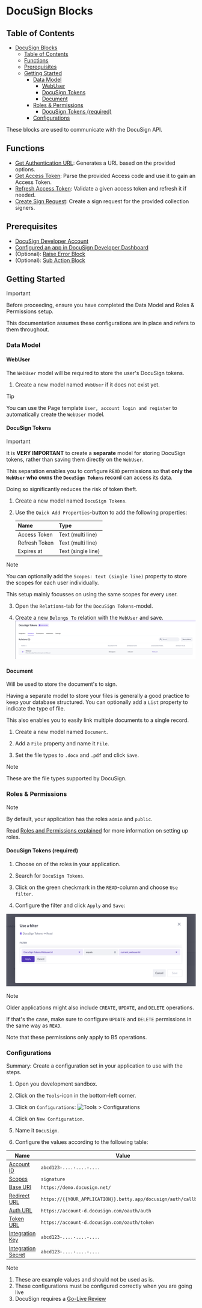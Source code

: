 # DocuSign Blocks

## Table of Contents

<!--toc:start-->

- [DocuSign Blocks](#docusign-blocks)
  - [Table of Contents](#table-of-contents)
  - [Functions](#functions)
  - [Prerequisites](#prerequisites)
  - [Getting Started](#getting-started)
    - [Data Model](#data-model)
      - [WebUser](#webuser)
      - [DocuSign Tokens](#docusign-tokens)
      - [Document](#document)
    - [Roles & Permissions](#roles-permissions)
      - [DocuSign Tokens (required)](#docusign-tokens-required)
    - [Configurations](#configurations)
    <!--toc:end-->

These blocks are used to communicate with the DocuSign API.

## Functions

- [Get Authentication URL](./functions/docusign-get-authentication-url/readme.md): Generates a URL based on the provided options.
- [Get Access Token](./functions/docusign-get-access-token/readme.md): Parse the provided Access code and use it to gain an Access Token.
- [Refresh Access Token](./functions/docusign-refresh-access-token/readme.md): Validate a given access token and refresh it if needed.
- [Create Sign Request](./functions/docusign-create-sign-request/readme.md): Create a sign request for the provided collection signers.

## Prerequisites

- [DocuSign Developer Account](https://developers.docusign.com/)
- [Configured an app in DocuSign Developer Dashboard](https://support.docusign.com/s/document-item?language=en_US&bundleId=pik1583277475390&topicId=pmp1583277397015.html&_LANG=enus)
- (Optional): [Raise Error Block](https://my.bettyblocks.com/block-store/ed82e4de-9248-4bb7-8791-d2cad09369b2)
- (Optional): [Sub Action Block](https://my.bettyblocks.com/block-store/a390d91f-f284-4134-b854-38312e8297ff)

## Getting Started

> [!IMPORTANT]
> Before proceeding, ensure you have completed the Data Model and Roles & Permissions setup.
>
> This documentation assumes these configurations are in place and refers to them throughout.

### Data Model

#### WebUser

The `WebUser` model will be required to store the user's DocuSign tokens.

1. Create a new model named `WebUser` if it does not exist yet.

> [!TIP]
> You can use the Page template `User, account login and register` to automatically create the `WebUser` model.

#### DocuSign Tokens

> [!IMPORTANT]
> It is **VERY IMPORTANT** to create a **separate** model for storing DocuSign tokens, rather than saving them directly on the `WebUser`.
>
> This separation enables you to configure `READ` permissions so that **only the `WebUser` who owns the `DocuSign Tokens` record** can access its data.
>
> Doing so significantly reduces the risk of token theft.

1. Create a new model named `DocuSign Tokens`.

2. Use the `Quick Add Properties`-button to add the following properties:

   | Name          | Type               |
   | ------------- | ------------------ |
   | Access Token  | Text (multi line)  |
   | Refresh Token | Text (multi line)  |
   | Expires at    | Text (single line) |

> [!NOTE]
> You can optionally add the `Scopes: text (single line)` property to store the scopes for each user individually.
>
> This setup mainly focusses on using the same scopes for every user.

3. Open the `Relations`-tab for the `DocuSign Tokens`-model.

4. Create a new `Belongs To` relation with the `WebUser` and save.
   ![DocuSign Tokens > belongs to > WebUser](./public/docusign_tokens_belong_to_webuser.jpg)

#### Document

Will be used to store the document's to sign.

Having a separate model to store your files is generally a good practice to keep your database structured.
You can optionally add a `List` property to indicate the type of file.

This also enables you to easily link multiple documents to a single record.

1. Create a new model named `Document`.

2. Add a `File` property and name it `File`.

3. Set the file types to `.docx` and `.pdf` and click `Save`.

> [!NOTE]
> These are the file types supported by DocuSign.

### Roles & Permissions

> [!NOTE]
> By default, your application has the roles `admin` and `public`.
>
> Read [Roles and Permissions explained](https://docs.bettyblocks.com/roles-and-permissions-explained) for more information on setting up roles.

#### DocuSign Tokens (required)

1. Choose on of the roles in your application.

2. Search for `DocuSign Tokens`.

3. Click on the green checkmark in the `READ`-column and choose `Use filter`.

4. Configure the filter and click `Apply` and `Save`:

![DocuSign Tokens - Read Permission](./public/docusign_tokens_read_permission.jpg)

> [!NOTE]
> Older applications might also include `CREATE`, `UPDATE`, and `DELETE` operations.
>
> If that's the case, make sure to configure `UPDATE` and `DELETE` permissions in the same way as `READ`.
>
> Note that these permissions only apply to B5 operations.

### Configurations

Summary: Create a configuration set in your application to use with the steps.

1. Open you development sandbox.

2. Click on the `Tools`-icon in the bottom-left corner.

3. Click on `Configurations`:
   ![Tools > Configurations](path)

4. Click on `New Configuration`.

5. Name it `DocuSign`.

6. Configure the values according to the following table:

| Name                                                                                        | Value                                                           |
| ------------------------------------------------------------------------------------------- | --------------------------------------------------------------- |
| [Account ID](https://apps-d.docusign.com/admin/apps-and-keys)                               | `abcd123-....-....-....`                                        |
| [Scopes](https://developers.docusign.com/platform/auth/reference/scopes/)                   | `signature`                                                     |
| [Base URI](https://developers.docusign.com/platform/api-endpoint-base-paths/)               | `https://demo.docusign.net/`                                    |
| [Redirect URL](https://apps-d.docusign.com/admin/apps-and-keys)                             | `https://{{YOUR_APPLICATION}}.betty.app/docusign/auth/callback` |
| [Auth URL](https://developers.docusign.com/platform/auth/confidential-authcode-get-token/)  | `https://account-d.docusign.com/oauth/auth`                     |
| [Token URL](https://developers.docusign.com/platform/auth/confidential-authcode-get-token/) | `https://account-d.docusign.com/oauth/token`                    |
| [Integration Key](https://apps-d.docusign.com/admin/apps-and-keys)                          | `abcd123-....-....-....`                                        |
| [Integration Secret](https://apps-d.docusign.com/admin/apps-and-keys)                       | `abcd123-....-....-....`                                        |

> [!NOTE]
>
> 1. These are example values and should not be used as is.
> 2. These configurations must be configured correctly when you are going live
> 3. DocuSign requires a [Go-Live Review](https://developers.docusign.com/platform/go-live/)
